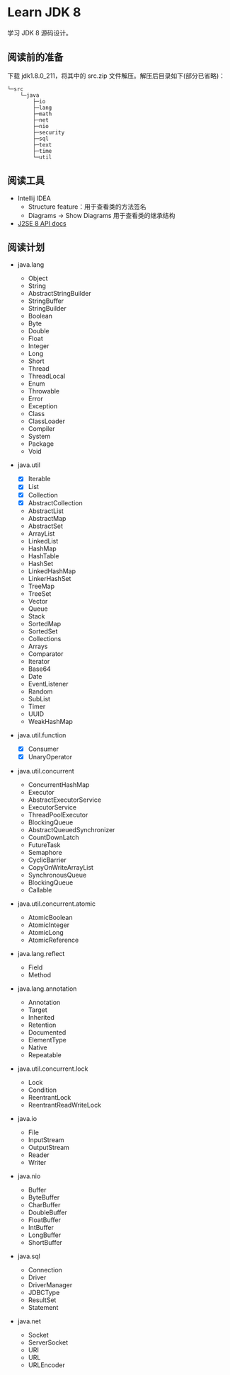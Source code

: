 # Learn JDK 8
学习 JDK 8 源码设计。

## 阅读前的准备
下载 jdk1.8.0_211，将其中的 src.zip 文件解压。解压后目录如下(部分已省略)：
```
└─src
    └─java
        ├─io
        ├─lang
        ├─math
        ├─net
        ├─nio
        ├─security
        ├─sql
        ├─text
        ├─time
        └─util
```

## 阅读工具
- Intellij IDEA
  - Structure feature：用于查看类的方法签名
  - Diagrams -> Show Diagrams 用于查看类的继承结构
- [J2SE 8 API docs](https://docs.oracle.com/javase/8/docs/api/)
 
## 阅读计划
- java.lang
  - Object
  - String
  - AbstractStringBuilder
  - StringBuffer
  - StringBuilder
  - Boolean
  - Byte
  - Double
  - Float
  - Integer
  - Long
  - Short
  - Thread
  - ThreadLocal
  - Enum
  - Throwable
  - Error
  - Exception
  - Class
  - ClassLoader
  - Compiler
  - System
  - Package
  - Void
  
- java.util
  - [x] Iterable
  - [x] List
  - [x] Collection
  - [x] AbstractCollection
  - AbstractList
  - AbstractMap
  - AbstractSet
  - ArrayList
  - LinkedList
  - HashMap
  - HashTable
  - HashSet
  - LinkedHashMap
  - LinkerHashSet
  - TreeMap
  - TreeSet
  - Vector
  - Queue
  - Stack
  - SortedMap
  - SortedSet
  - Collections
  - Arrays
  - Comparator
  - Iterator
  - Base64
  - Date
  - EventListener
  - Random
  - SubList
  - Timer
  - UUID
  - WeakHashMap
  
- java.util.function
  - [x] Consumer
  - [x] UnaryOperator
- java.util.concurrent
  - ConcurrentHashMap
  - Executor
  - AbstractExecutorService
  - ExecutorService
  - ThreadPoolExecutor
  - BlockingQueue
  - AbstractQueuedSynchronizer
  - CountDownLatch
  - FutureTask
  - Semaphore
  - CyclicBarrier
  - CopyOnWriteArrayList
  - SynchronousQueue
  - BlockingQueue
  - Callable
  
- java.util.concurrent.atomic
  - AtomicBoolean
  - AtomicInteger
  - AtomicLong
  - AtomicReference
- java.lang.reflect
  - Field
  - Method
 
- java.lang.annotation
  - Annotation
  - Target
  - Inherited
  - Retention
  - Documented
  - ElementType
  - Native
  - Repeatable
  
- java.util.concurrent.lock
  - Lock
  - Condition
  - ReentrantLock
  - ReentrantReadWriteLock
  
- java.io
  - File
  - InputStream
  - OutputStream
  - Reader
  - Writer
  
- java.nio
  - Buffer
  - ByteBuffer
  - CharBuffer
  - DoubleBuffer
  - FloatBuffer
  - IntBuffer
  - LongBuffer
  - ShortBuffer
  
- java.sql
  - Connection
  - Driver
  - DriverManager
  - JDBCType
  - ResultSet
  - Statement
  
- java.net
  - Socket
  - ServerSocket
  - URI
  - URL
  - URLEncoder
